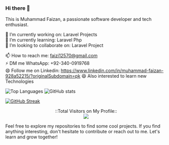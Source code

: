 ### Hi there 👋

This is Muhammad Faizan, a passionate software developer and tech enthusiast.

🔭 I’m currently working on: Laravel Projects<br>
🌱 I’m currently learning: Laravel Php<br>
👯 I’m looking to collaborate on: Laravel Project <br>
<!-- 💬 Ask me about: [Your areas of expertise or interests]-->
📫 How to reach me: faizi12570@gmail.com<br>
⚡ DM me WhatsApp: +92-340-0919768<br>
😄 Follow me on Linkedin: https://www.linkedin.com/in/muhammad-faizan-928a52215/?originalSubdomain=pk
😄 Also interested to learn new Technologies
<!--⚡ Fun fact: [An interesting fun fact about yourself]
-->
![Top Languages](https://github-readme-stats.vercel.app/api/top-langs/?username=faizan150&layout=compact&theme=radical)
![GitHub stats](https://github-readme-stats.vercel.app/api?username=faizan150&show_icons=true&count_private=true&hide=prs,issues&theme=radical)

[![GitHub Streak](https://github-readme-streak-stats.herokuapp.com/?user=faizan150&layout=compact&theme=radical)](https://git.io/streak-stats)

<p align="center"> 
  ::Total Visitors on My Profile::<br>
  <img src="https://profile-counter.glitch.me/faizan150/count.svg?start=10000" />
</p>


Feel free to explore my repositories to find some cool projects. If you find anything interesting, don't hesitate to contribute or reach out to me. Let's learn and grow together!


<!--[![GitHub stats](https://github-readme-stats.vercel.app/api?username=your_username&show_icons=true&count_private=true&hide=prs,issues&theme=radical)](https://github.com/your_username)
-->
